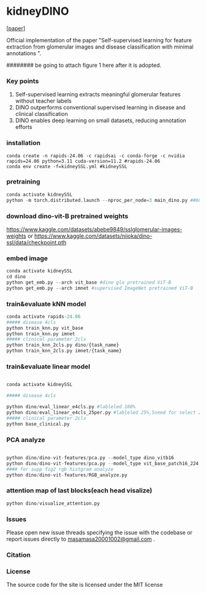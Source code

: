 # kidneyDINO
[[paper]()]

Official implementation of the paper "Self-supervised learning for feature extraction from glomerular images and disease classification with minimal annotations ".

######## be going to attach figure 1 here after it is adopted.


### Key points

1. Self-supervised learning extracts meaningful glomerular features without teacher labels
2. DINO outperforms conventional supervised learning in disease and clinical classification 
3. DINO enables deep learning on small datasets, reducing annotation efforts


### installation
```
conda create -n rapids-24.06 -c rapidsai -c conda-forge -c nvidia rapids=24.06 python=3.11 cuda-version=11.2 #rapids-24.06
conda env create -f=kidneySSL.yml #kidneySSL
```

### pretraining

``` python
conda activate kidneySSL
python -m torch.distributed.launch --nproc_per_node=3 main_dino.py ##600epoch dino training
```

### download dino-vit-B pretrained weights

https://www.kaggle.com/datasets/abebe9849/sslglomerular-images-weights 
or
https://www.kaggle.com/datasets/niioka/dino-ssl/data/checkpoint.pth


### embed image
```python
conda activate kidneySSL
cd dino
python get_emb.py --arch vit_base #dino glo pretrained ViT-B
python get_emb.py --arch imnet #supervised ImageNet pretrained ViT-B
```
###  train&evaluate kNN model 

 
```python
conda activate rapids-24.06
##### disease 4cls 
python train_knn.py vit_base 
python train_knn.py imnet
##### clinical parameter 2cls
python train_knn_2cls.py dino/{task_name} 
python train_knn_2cls.py imnet/{task_name} 

```
###  train&evaluate linear model

```python

conda activate kidneySSL

##### disease 4cls 

python dino/eval_linear_e4cls.py #lableled 100%
python dino/eval_linear_e4cls_25per.py #lableled 25%,5seed for select 25%
##### clinical parameter 2cls
python base_clinical.py 
```

### PCA analyze 

```python

python dino/dino-vit-features/pca.py --model_type dino_vitb16
python dino/dino-vit-features/pca.py --model_type vit_base_patch16_224
#### for supp fig2 rgb histgram analyze
python dino/dino-vit-features/RGB_analyze.py

```

### attention map of last blocks(each head visalize)
```python
python dino/visualize_attention.py 
```

### Issues
Please open new issue threads specifying the issue with the codebase or report issues directly to masamasa20001002@gmail.com . 

### Citation


### License

The source code for the site is licensed under the MIT license







